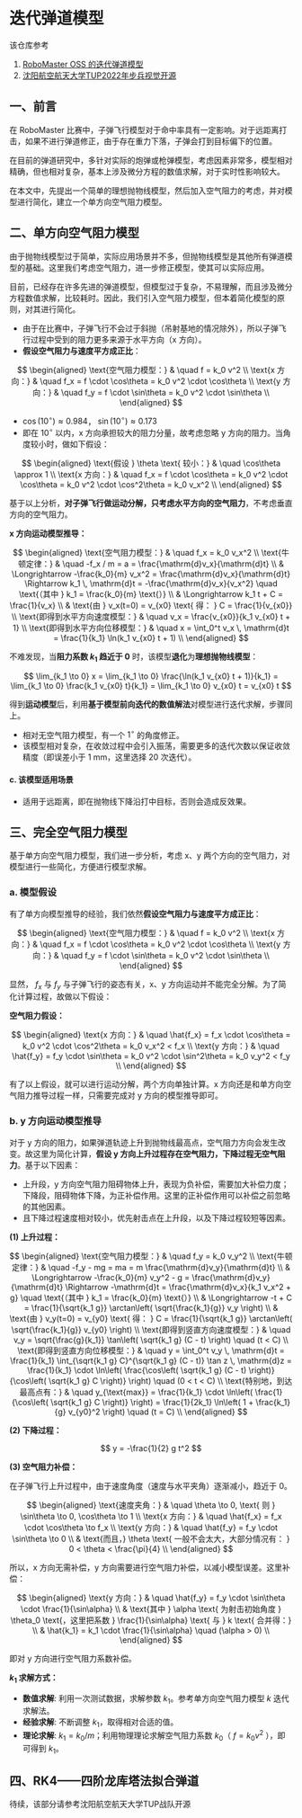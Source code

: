 # 迭代弹道模型

该仓库参考
1. [RoboMaster OSS 的迭代弹道模型](https://robomaster-oss.github.io/rmoss_tutorials/#/rmoss_core/rmoss_projectile_motion/projectile_motion_iteration)
2. [沈阳航空航天大学TUP2022年步兵视觉开源](https://github.com/tup-robomaster/TUP-InfantryVision-2022/tree/main/coordsolver)

## 一、前言

在 RoboMaster 比赛中，子弹飞行模型对于命中率具有一定影响。对于远距离打击，如果不进行弹道修正，由于存在重力下落，子弹会打到目标偏下的位置。

在目前的弹道研究中，多针对实际的炮弹或枪弹模型，考虑因素非常多，模型相对精确，但也相对复杂，基本上涉及微分方程的数值求解，对于实时性影响较大。

在本文中，先提出一个简单的理想抛物线模型，然后加入空气阻力的考虑，并对模型进行简化，建立一个单方向空气阻力模型。

## 二、单方向空气阻力模型

由于抛物线模型过于简单，实际应用场景并不多，但抛物线模型是其他所有弹道模型的基础。这里我们考虑空气阻力，进一步修正模型，使其可以实际应用。

目前，已经存在许多先进的弹道模型，但模型过于复杂，不易理解，而且涉及微分方程数值求解，比较耗时。因此，我们引入空气阻力模型，但本着简化模型的原则，对其进行简化。

- 由于在比赛中，子弹飞行不会过于斜抛（吊射基地的情况除外），所以子弹飞行过程中受到的阻力更多来源于水平方向（x 方向）。
- **假设空气阻力与速度平方成正比**：

$$
\begin{aligned}
\text{空气阻力模型：} & \quad f = k_0 v^2 \\
\text{x 方向：} & \quad f_x = f \cdot \cos\theta = k_0 v^2 \cdot \cos\theta \\
\text{y 方向：} & \quad f_y = f \cdot \sin\theta = k_0 v^2 \cdot \sin\theta \\
\end{aligned}
$$

- $\cos(10^\circ) \approx 0.984$， $\sin(10^\circ) \approx 0.173$
- 即在 $10^\circ$ 以内，x 方向承担较大的阻力分量，故考虑忽略 y 方向的阻力。当角度较小时，做如下假设：

$$
\begin{aligned}
\text{假设 } \theta \text{ 较小：} & \quad \cos\theta \approx 1 \\
\text{x 方向：} & \quad f_x = f \cdot \cos\theta = k_0 v^2 \cdot \cos\theta = k_0 v^2 \cdot \cos^2\theta = k_0 v_x^2 \\
\end{aligned}
$$

基于以上分析，**对子弹飞行做运动分解，只考虑水平方向的空气阻力**，不考虑垂直方向的空气阻力。

**x 方向运动模型推导：**

$$
\begin{aligned}
\text{空气阻力模型：} & \quad f_x = k_0 v_x^2 \\
\text{牛顿定律：} & \quad -f_x / m = a = \frac{\mathrm{d}v_x}{\mathrm{d}t} \\
& \Longrightarrow -\frac{k_0}{m} v_x^2 = \frac{\mathrm{d}v_x}{\mathrm{d}t} \Rightarrow k_1 \, \mathrm{d}t = -\frac{\mathrm{d}v_x}{v_x^2} \quad \text{（其中 } k_1 = \frac{k_0}{m} \text{）} \\
& \Longrightarrow k_1 t + C = \frac{1}{v_x} \\
& \text{由 } v_x(t=0) = v_{x0} \text{ 得： } C = \frac{1}{v_{x0}} \\
\text{即得到水平方向速度模型：} & \quad v_x = \frac{v_{x0}}{k_1 v_{x0} t + 1} \\
\text{即得到水平方向位移模型：} & \quad x = \int_0^t v_x \, \mathrm{d}t = \frac{1}{k_1} \ln(k_1 v_{x0} t + 1) \\
\end{aligned}
$$

不难发现，当**阻力系数 $k_1$ 趋近于 0** 时，该模型**退化**为**理想抛物线模型**：

$$
\lim_{k_1 \to 0} x = \lim_{k_1 \to 0} \frac{\ln(k_1 v_{x0} t + 1)}{k_1} = \lim_{k_1 \to 0} \frac{k_1 v_{x0} t}{k_1} = \lim_{k_1 \to 0} v_{x0} t = v_{x0} t
$$

得到**运动模型**后，利用**基于模型前向迭代的数值解法**对模型进行迭代求解，步骤同上。

- 相对无空气阻力模型，有一个 $1^\circ$ 的角度修正。
- 该模型相对复杂，在收敛过程中会引入振荡，需要更多的迭代次数以保证收敛精度（即误差小于 1 mm，这里选择 20 次迭代）。

#### c. 该模型适用场景

- 适用于远距离，即在抛物线下降沿打中目标，否则会造成反效果。

## 三、完全空气阻力模型

基于单方向空气阻力模型，我们进一步分析，考虑 x、y 两个方向的空气阻力，对模型进行一些简化，方便进行模型求解。

### a. 模型假设

有了单方向模型推导的经验，我们依然**假设空气阻力与速度平方成正比**：

$$
\begin{aligned}
\text{空气阻力模型：} & \quad f = k_0 v^2 \\
\text{x 方向：} & \quad f_x = f \cdot \cos\theta = k_0 v^2 \cdot \cos\theta \\
\text{y 方向：} & \quad f_y = f \cdot \sin\theta = k_0 v^2 \cdot \sin\theta \\
\end{aligned}
$$

显然， $f_x$ 与 $f_y$ 与子弹飞行的姿态有关，x、y 方向运动并不能完全分解。为了简化计算过程，故做以下假设：

**空气阻力假设：**

$$
\begin{aligned}
\text{x 方向：} & \quad \hat{f_x} = f_x \cdot \cos\theta = k_0 v^2 \cdot \cos^2\theta = k_0 v_x^2 < f_x \\
\text{y 方向：} & \quad \hat{f_y} = f_y \cdot \sin\theta = k_0 v^2 \cdot \sin^2\theta = k_0 v_y^2 < f_y \\
\end{aligned}
$$

有了以上假设，就可以进行运动分解，两个方向单独计算。x 方向还是和单方向空气阻力推导过程一样，只需要完成对 y 方向的模型推导即可。

### b. y 方向运动模型推导

对于 y 方向的阻力，如果弹道轨迹上升到抛物线最高点，空气阻力方向会发生改变。故这里为简化计算，**假设 y 方向上升过程存在空气阻力，下降过程无空气阻力**。基于以下因素：

- 上升段，y 方向空气阻力阻碍物体上升，表现为负补偿，需要加大补偿力度；下降段，阻碍物体下降，为正补偿作用。这里的正补偿作用可以补偿之前忽略的其他因素。
- 且下降过程速度相对较小，优先射击点在上升段，以及下降过程较短等因素。

**(1) 上升过程：**

$$
\begin{aligned}
\text{空气阻力模型：} & \quad f_y = k_0 v_y^2 \\
\text{牛顿定律：} & \quad -f_y - mg = ma = m \frac{\mathrm{d}v_y}{\mathrm{d}t} \\
& \Longrightarrow -\frac{k_0}{m} v_y^2 - g = \frac{\mathrm{d}v_y}{\mathrm{d}t} \Rightarrow -\mathrm{d}t = \frac{\mathrm{d}v_x}{k_1 v_x^2 + g} \quad \text{（其中 } k_1 = \frac{k_0}{m} \text{）} \\
& \Longrightarrow -t + C = \frac{1}{\sqrt{k_1 g}} \arctan\left( \sqrt{\frac{k_1}{g}} v_y \right) \\
& \text{由 } v_y(t=0) = v_{y0} \text{ 得： } C = \frac{1}{\sqrt{k_1 g}} \arctan\left( \sqrt{\frac{k_1}{g}} v_{y0} \right) \\
\text{即得到竖直方向速度模型：} & \quad v_y = \sqrt{\frac{g}{k_1}} \tan\left( \sqrt{k_1 g} (C - t) \right) \quad (t < C) \\
\text{即得到竖直方向位移模型：} & \quad y = \int_0^t v_y \, \mathrm{d}t = \frac{1}{k_1} \int_{\sqrt{k_1 g} C}^{\sqrt{k_1 g} (C - t)} \tan z \, \mathrm{d}z = \frac{1}{k_1} \cdot \ln\left( \frac{\cos\left( \sqrt{k_1 g} (C - t) \right)}{\cos\left( \sqrt{k_1 g} C \right)} \right) \quad (0 < t < C) \\
\text{特别地，到达最高点有：} & \quad y_{\text{max}} = \frac{1}{k_1} \cdot \ln\left( \frac{1}{\cos\left( \sqrt{k_1 g} C \right)} \right) = \frac{1}{2k_1} \ln\left( 1 + \frac{k_1}{g} v_{y0}^2 \right) \quad (t = C) \\
\end{aligned}
$$

**(2) 下降过程：**

$$
y = -\frac{1}{2} g t^2
$$

**(3) 空气阻力补偿：**

在子弹飞行上升过程中，由于速度角度（速度与水平夹角）逐渐减小，趋近于 0。

$$
\begin{aligned}
\text{速度夹角：} & \quad \theta \to 0, \text{ 则 } \sin\theta \to 0, \cos\theta \to 1 \\
\text{x 方向：} & \quad \hat{f_x} = f_x \cdot \cos\theta \to f_x \\
\text{y 方向：} & \quad \hat{f_y} = f_y \cdot \sin\theta \to 0 \\
& \text{而且，} \theta \text{ 一般不会太大，大部分情况有： } 0 < \theta < \frac{\pi}{4} \\
\end{aligned}
$$

所以，x 方向无需补偿，y 方向需要进行空气阻力补偿，以减小模型误差。这里补偿：

$$
\begin{aligned}
\text{y 方向：} & \quad \hat{f_y} = f_y \cdot \sin\theta \cdot \frac{1}{\sin\alpha} \\
& \text{其中 } \alpha \text{ 为射击初始角度 } \theta_0 \text{，这里把系数 } \frac{1}{\sin\alpha} \text{ 与 } k \text{ 合并得：} \\
& \hat{k_1} = k_1 \cdot \frac{1}{\sin\alpha} \quad (\alpha > 0) \\
\end{aligned}
$$

即对 y 方向进行空气阻力系数补偿。

**$k_1$ 求解方式：**

- **数值求解**: 利用一次测试数据，求解参数 $k_1$。参考单方向空气阻力模型 $k$ 迭代求解法。
- **经验求解**: 不断调整 $k_1$，取得相对合适的值。
- **理论求解**: $k_1 = k_0 / m$；利用物理理论求解空气阻力系数  $k_0$（ $f = k_0 v^2$ ），即可得到 $k_1$。

## 四、RK4——四阶龙库塔法拟合弹道
待续，该部分请参考沈阳航空航天大学TUP战队开源
